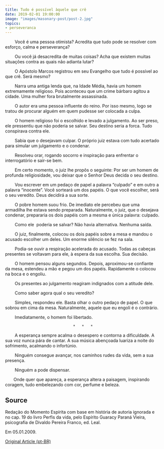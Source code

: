 ```yaml
---
title: Tudo é possível àquele que crê
date: 2019-02-01 19:00:00
image: "images/masonary-post/post-2.jpg"
topics: 
- perseveranca
---
```


        Você é uma pessoa otimista? Acredita que tudo pode se resolver com
esforço, calma e perseverança?

        Ou você já desacredita de muitas coisas? Acha que existem muitas
situações contra as quais não adianta lutar?

        O Apóstolo Marcos registrou em seu Evangelho que tudo é possível ao que
crê. Será mesmo?

        Narra uma antiga lenda que, na Idade Média, havia um homem extremamente
religioso. Pois aconteceu que um crime bárbaro agitou a cidade. Uma mulher fora
brutalmente assassinada.

        O autor era uma pessoa influente do reino. Por isso mesmo, logo se
tratou de procurar alguém em quem pudesse ser colocada a culpa.

        O homem religioso foi o escolhido e levado a julgamento. Ao ser preso,
ele pressentiu que não poderia se salvar. Seu destino seria a forca. Tudo
conspirava contra ele.

        Sabia que o desejavam culpar. O próprio juiz estava com tudo acertado
para simular um julgamento e o condenar.

        Resolveu orar, rogando socorro e inspiração para enfrentar o
interrogatório e sair-se bem.

        Em certo momento, o juiz lhe propôs o seguinte: Por ser um homem de
profunda religiosidade, vou deixar que o Senhor Deus decida o seu destino.

        Vou escrever em um pedaço de papel a palavra “culpado” e em outro a
palavra “inocente”. Você sorteará um dos papéis. O que você escolher, será o
seu veredito. Deus decidirá a sua sorte.

        O pobre homem suou frio. De imediato ele percebeu que uma armadilha lhe
estava sendo preparada. Naturalmente, o juiz, que o desejava condenar,
prepararia os dois papéis com a mesma e única palavra: culpado.

        Como ele  poderia se salvar? Não havia alternativa. Nenhuma saída.

        O juiz, finalmente, colocou os dois papéis sobre a mesa e mandou o
acusado escolher um deles. Um enorme silêncio se fez na sala.

        Podia-se ouvir a respiração acelerada do acusado. Todas as cabeças
presentes se voltavam para ele, à espera da sua escolha. Sua decisão.

        O homem pensou alguns segundos. Depois, aproximou-se confiante da mesa,
estendeu a mão e pegou um dos papéis. Rapidamente o colocou na boca e o
engoliu.

        Os presentes ao julgamento reagiram indignados com a atitude dele.

        Como saber agora qual o seu veredito?

        Simples, respondeu ele. Basta olhar o outro pedaço de papel. O que
sobrou em cima da mesa. Naturalmente, aquele que eu engoli é o contrário.

        Imediatamente, o homem foi libertado.

                                   *   *   *

        A esperança sempre acalma o desespero e contorna a dificuldade. A sua
voz nunca pára de cantar. A sua música abençoada luariza a noite do sofrimento,
acalmando o infortúnio.

        Ninguém consegue avançar, nos caminhos rudes da vida, sem a sua
presença.

        Ninguém a pode dispensar.

       Onde quer que apareça, a esperança altera a paisagem, inspirando
coragem, tudo embelezando com cor, perfume e beleza.

## Source
Redação do Momento Espírita com base em história de autoria ignorada e no cap.
19 do livro Perfis da vida, pelo Espírito Guaracy Paraná Vieira,
psicografia de Divaldo Pereira Franco, ed. Leal.

Em 05.01.2009.


[Original Article (pt-BR)](http://momento.com.br/pt/ler_texto.php?id=2078)
